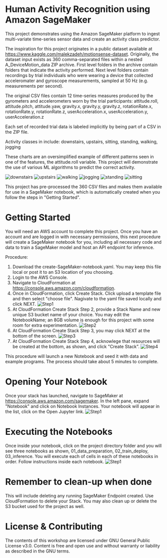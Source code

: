 # Human Activity Recognition using Amazon SageMaker

This project demonstrates using the Amazon SageMaker platform to ingest multi-variate time-series sensor data and create an activity class predictor.

The inspiration for this project originates in a public dataset available at https://www.kaggle.com/malekzadeh/motionsense-dataset.  Originally, the dataset input exists as 360 comma-separated files within a nested A_DeviceMotion_data ZIP archive.  First level folders in the archive contain folders that indicate the activity performed.  Next level folders contain recordings by trial individuals who were wearing a device that collected acceleromater and gyroscope measurements, sampled at 50 Hz (e.g. measurements per second).

The original CSV files contain 12 time-series measures produced by the gyrometers and accelerometers worn by the trial participants: attitude.roll, attitude.pitch, attitude.yaw, gravity.x, gravity.y, gravity.z, rotationRate.x, rotationRate.y, rotationRate.z, userAcceleration.x, userAcceleration.y, userAcceleration.z

Each set of recorded trial data is labeled implicitly by being part of a CSV in the ZIP file.  

Activity classes in include: downstairs, upstairs, sitting, standing, walking, jogging

These charts are an oversimplified example of different patterns seen in one of the features, the attitude.roll variable.  This project will demonstrate the use of various ML algorithms to predict the correct activity.

![downstairs](./assets/downstairs.png)
![upstairs](./assets/upstairs.png)
![walking](./assets/walking.png)
![jogging](./assets/jogging.png)
![standing](./assets/standing.png)
![sitting](./assets/sitting.png)

This project has pre-processed the 360 CSV files and makes them available for use in a SageMaker notebook, which is automatically created when you follow the steps in "Getting Started".


# Getting Started

You will need an AWS account to complete this project.  Once you have an account and are logged in with necessary permissions, this next procedure will create a SageMaker notebook for you, including all necessary code and data to train a SageMaker model and host an API endpoint for inference.

Procedure:
1. Download the create-SageMaker-notebook.yaml.  You may keep this file local or post it to an S3 location of you choosing.
2. Login to the AWS Console.
3. Navigate to CloudFormation at https://console.aws.amazon.com/cloudformation.   
4. Once in CloudFormation, click Create Stack.  Click upload a template file and then select "choose file".  Nagivate to the yaml file saved locally and click NEXT.
![Step1](./assets/create-stack-1.png)
4. At CloudFormation Create Stack Step 2, provide a Stack Name and new unique S3 bucket name of your choice.  You may edit the NotebookName; an 8GB volume is enough for this project with some room for extra experimentation.
![Step2](./assets/create-stack-2.png)
4. At CloudFormation Create Stack Step 3, you may click NEXT at the bottom of the screen.
![Step3](./assets/create-stack-3.png)
4. At CloudFormation Create Stack Step 4, acknowlege that resources will be created at the bottom, as shown, and click "Create Stack".
![Step4](./assets/create-stack-4.png)

This procedure will launch a new Notebook and seed it with data and example programs.   The process should take about 5 minutes to complete.

# Opening Your Notebook
Once your stack has launched, navigate to SageMaker at https://console.aws.amazon.com/sagemaker.  In the left pane, expand "Notebook" and click on Notebook Instances.  Your notebook will appear in the list, click on the Open Jupyter link.
![Step1](./assets/open-sagemaker-notebook.png)

# Executing the Notebooks
Once inside your notebook, click on the project directory folder and you will see three notebooks as shown, 01_data_preparation, 02_train_deploy, 03_inference.   You will execute each of cells in each of these notebooks in order.  Follow instructions inside each notebook.
![Step1](./assets/open-first-jupyter-notebook.png)

# Remember to clean-up when done
This will include deleting any running SageMaker Endpoint created.  Use CloudFormation to delete your Stack.  You may also clean up or delete the S3 bucket used for the project as well.



# License & Contributing
The contents of this workshop are licensed under GNU General Public License v3.0.  Content is free and open use and without warranty or liability as described in the GNU terms.

